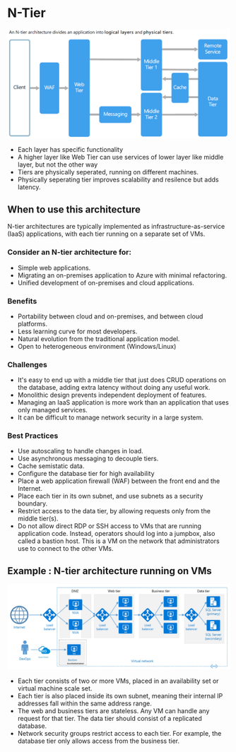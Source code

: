 # N-Tier

![N-Tier!](/images/n-tier.png)

- Each layer has specific functionality
- A higher layer like Web Tier can use services of lower layer like middle layer, but not the other way
- Tiers are physically seperated, running on different machines.
- Physically seperating tier improves scalability and resilence but adds latency.

## When to use this architecture
N-tier architectures are typically implemented as infrastructure-as-service (IaaS) applications, with each tier
running on a separate set of VMs.

### Consider an N-tier architecture for:
- Simple web applications.
- Migrating an on-premises application to Azure with minimal refactoring.
- Unified development of on-premises and cloud applications.

### Benefits
- Portability between cloud and on-premises, and between cloud platforms.
- Less learning curve for most developers.
- Natural evolution from the traditional application model.
- Open to heterogeneous environment (Windows/Linux)

### Challenges
- It's easy to end up with a middle tier that just does CRUD operations on the database, adding extra latency
without doing any useful work.
- Monolithic design prevents independent deployment of features.
- Managing an IaaS application is more work than an application that uses only managed services.
- It can be difficult to manage network security in a large system.

### Best Practices
- Use autoscaling to handle changes in load.
- Use asynchronous messaging to decouple tiers.
- Cache semistatic data.
- Configure the database tier for high availability
- Place a web application firewall (WAF) between the front end and the Internet.
- Place each tier in its own subnet, and use subnets as a security boundary.
- Restrict access to the data tier, by allowing requests only from the middle tier(s).
- Do not allow direct RDP or SSH access to VMs that are running application code. Instead, operators
should log into a jumpbox, also called a bastion host. This is a VM on the network that administrators use
to connect to the other VMs.

## Example : N-tier architecture running on VMs
![N-Tier!](/images/n-tier-example.png)

- Each tier consists of two or more VMs, placed in an availability set or virtual machine scale set.
- Each tier is also placed inside its own subnet, meaning their internal IP addresses fall within the same address
range.
- The web and business tiers are stateless. Any VM can handle any request for that tier. The data tier should
consist of a replicated database.
- Network security groups restrict access to each tier. For example, the database tier only allows access from the
business tier.

